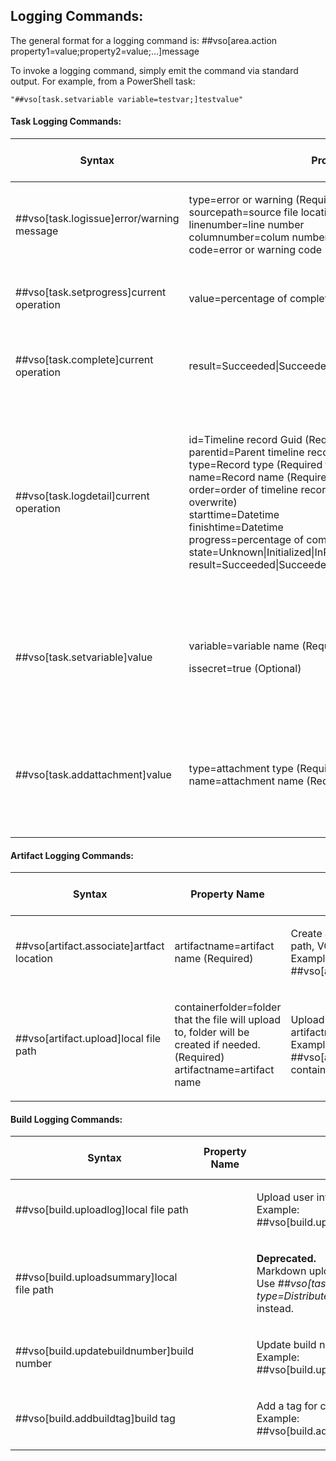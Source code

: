 ## Logging Commands:

The general format for a logging command is:
    ##vso[area.action property1=value;property2=value;...]message

To invoke a logging command, simply emit the command via standard output. For example, from a PowerShell task:
```
"##vso[task.setvariable variable=testvar;]testvalue"
```

#### Task Logging Commands:
<table>
    <thead>
        <tr>
            <th>Syntax</th>
            <th>Property Name</th>
            <th>Usage</th>
            <th>Minimum Agent Version</th>
        </tr>
    </thead>
    <tbody>
        <tr>
            <td>
                <p align="left">
                    ##vso[task.logissue]error/warning message
                </p>
            </td>
            <td>
                <p align="left">
                    type=error or warning (Required) <br>
                    sourcepath=source file location <br>
                    linenumber=line number <br>
                    columnumber=colum number <br>
                    code=error or warning code <br>
                </p>
            </td>
            <td>
                <p align="left">
                    Log error or warning issue to timeline record of current task.<br>
                    Example: <br>
                    ##vso[task.logissue type=error;sourcepath=consoleapp/main.cs;linenumber=1;columnumber=1;code=100;]this is an error
                </p>
            </td>
            <td>
            </td>
        </tr>
        <tr>
            <td>
                <p align="left">
                    ##vso[task.setprogress]current operation
                </p>
            </td>
            <td>
                <p align="left">
                    value=percentage of completion
                </p>
            </td>
            <td>
                <p align="left">
                    Set progress and current operation for current task.<br>
                    Example: <br>
                    ##vso[task.setprogress value=75;]Upload Log
                </p>
            </td>
            <td>
            </td>
        </tr>
        <tr>
            <td>
                <p align="left">
                    ##vso[task.complete]current operation
                </p>
            </td>
            <td>
                <p align="left">
                    result=Succeeded|SucceededWithIssues|Failed|Cancelled|Skipped
                </p>
            </td>
            <td>
                <p align="left">
                    Finish timeline record for current task, set task result and current operation. When result not provide, set result to succeeded.<br>
                    Example: <br>
                    ##vso[task.complete result=Succeeded;]DONE
                </p>
            </td>
            <td>
            </td>
        </tr>
        <tr>
            <td>
                <p align="left">
                    ##vso[task.logdetail]current operation
                </p>
            </td>
            <td>
                <p align="left">
                    id=Timeline record Guid (Required)<br>
                    parentid=Parent timeline record Guid <br>
                    type=Record type (Required for first time, can't overwrite)<br>
                    name=Record name (Required for first time, can't overwrite)<br>
                    order=order of timeline record (Required for first time, can't overwrite)<br>
                    starttime=Datetime <br>
                    finishtime=Datetime <br>
                    progress=percentage of completion <br>
                    state=Unknown|Initialized|InProgress|Completed <br>
                    result=Succeeded|SucceededWithIssues|Failed|Cancelled|Skipped <br>
                </p>
            </td>
            <td>
                <p align="left">
                    Create and update detail timeline records. <br>
                    The first time we saw ##vso[task.detail] for each task, we will create a detail timeline for the task. <br>
                    We will create and update nested timeline record base on id and parentid. <br>
                    Task author need to remember which Guid they used for each timeline record.
                    The logging system will keep tracking the Guid for each timeline records that been created, so any new Guid will result a new timeline record. <br>
                    Example: <br>
                    Create new root timeline record: ##vso[task.logdetail id=new guid;name=project1;type=build;order=1]create new timeline record.<br>
                    Create new nested timeline record: ##vso[task.logdetail id=new guid;parentid=exist timeline record guid;name=project1;type=build;order=1]create new nested timeline record.<br>
                    Update exist timeline record: ##vso[task.logdetail id=exist timeline record guid;progress=15;state=InProgress;]update timeline record
                </p>
            </td>
            <td>
            </td>
        </tr>
        <tr>
            <td>
                <p align="left">
                    ##vso[task.setvariable]value
                </p>
            </td>
            <td>
                <p align="left">
                    variable=variable name (Required) <br>
                </p>
                 <p align="left">
                    issecret=true (Optional) <br>
                </p>
            </td>
            <td>
                <p align="left">
                    Sets a variable in the variable service of taskcontext. The first task can set a variable, and following tasks are able to use the variable. The variable is exposed to the following tasks as an environment variable. When 'issecret' is set to true, the value of the variable will be saved as secret and masked out from log.<br>
                    Example: <br>
                    ##vso[task.setvariable variable=testvar;]testvalue<br> 
                    ##vso[task.setvariable variable=testvar;issecret=true;]testvalue<br> 
                </p>
            </td>
            <td>
            </td>
        </tr>
        <tr>
            <td>
                <p align="left">
                    ##vso[task.addattachment]value
                </p>
            </td>
            <td>
                <p align="left">
                    type=attachment type (Required) <br>
                    name=attachment name (Required) <br>
                </p>
            </td>
            <td>
                <p align="left">
                    Upload and attach attachment to current timeline record. <br>
                    Example: <br>
					##vso[task.addattachment type=myattachmenttype;name=myattachmentname;]c:\myattachment.txt<br> 
                    Upload and attach summary markdown to current timeline record. <br>
                    Example: <br>
					##vso[task.addattachment type=Distributedtask.Core.Summary;name=myattachmentname;]c:\myattachment.md<br> 
                </p>
            </td>
            <td>
            </td>
        </tr>
    </tbody>
</table>


#### Artifact Logging Commands:
<table>
    <thead>
        <tr>
            <th>Syntax</th>
            <th>Property Name</th>
            <th>Usage</th>
            <th>Minimum Agent Version</th>
        </tr>
    </thead>
    <tbody>
        <tr>
            <td>
                <p align="left">
                    ##vso[artifact.associate]artfact location
                </p>
            </td>
            <td>
                <p align="left">
                    artifactname=artifact name (Required)
                </p>
            </td>
            <td>
                <p align="left">
                    Create an artifact link, artifact location is required to be a file container path, VC path or UNC share path. <br>
                    Example: <br>
                    ##vso[artifact.associate artifactname=drop;]#/1/build <br>
                </p>
            </td>
            <td>
            </td>
        </tr>
        <tr>
            <td>
                <p align="left">
                    ##vso[artifact.upload]local file path
                </p>
            </td>
            <td>
                <p align="left">
                    containerfolder=folder that the file will upload to, folder will be created if needed. (Required)<br>
                    artifactname=artifact name<br>
                </p>
            </td>
            <td>
                <p align="left">
                    Upload local file into a file container folder, create artifact if artifactname provided.<br>
                    Example: <br>
                    ##vso[artifact.upload containerfolder=testresult;artifactname=uploadedresult;]c:\testresult.trx<br>
                </p>
            </td>
            <td>
            </td>
    </tbody>
</table>


#### Build Logging Commands:
<table>
    <thead>
        <tr>
            <th>Syntax</th>
            <th>Property Name</th>
            <th>Usage</th>
            <th>Minimum Agent Version</th>
        </tr>
    </thead>
    <tbody>
        <tr>
            <td>
                <p align="left">
                    ##vso[build.uploadlog]local file path
                </p>
            </td>
            <td>
                <p align="left">
                </p>
            </td>
            <td>
                <p align="left">
                    Upload user interested log to build’s container “logs\tool” folder.<br>
                    Example: <br>
                    ##vso[build.uploadlog]c:\msbuild.log
                </p>
            </td>
            <td>
            </td>
        </tr>
        <tr>
            <td>
                <p align="left">
                    ##vso[build.uploadsummary]local file path
                </p>
            </td>
            <td>
                <p align="left">
                </p>
            </td>
            <td>
                <p align="left">
                    <b>Deprecated.</b> <br>Markdown uploaded through this command won't show up in build summary view. <br>
                    Use <i>##vso[task.addattachment type=Distributedtask.Core.Summary;name=myattachmentname;]c:\myattachment.md</i> instead. <br />
                </p>
            </td>
            <td>
            </td>
        </tr>
        <tr>
            <td>
                <p align="left">
                    ##vso[build.updatebuildnumber]build number
                </p>
            </td>
            <td>
                <p align="left">
                </p>
            </td>
            <td>
                <p align="left">
                    Update build number for current build.<br>
                    Example: <br>
                    ##vso[build.updatebuildnumber]my-new-build-number
                </p>
            </td>
            <td>
                1.88
            </td>
        </tr>
        <tr>
            <td>
                <p align="left">
                    ##vso[build.addbuildtag]build tag
                </p>
            </td>
            <td>
                <p align="left">
                </p>
            </td>
            <td>
                <p align="left">
                    Add a tag for current build.<br>
                    Example: <br>
                    ##vso[build.addbuildtag]Tag_UnitTestPassed
                </p>
            </td>
            <td>
                1.95
            </td>
        </tr>
    </tbody>
</table>
